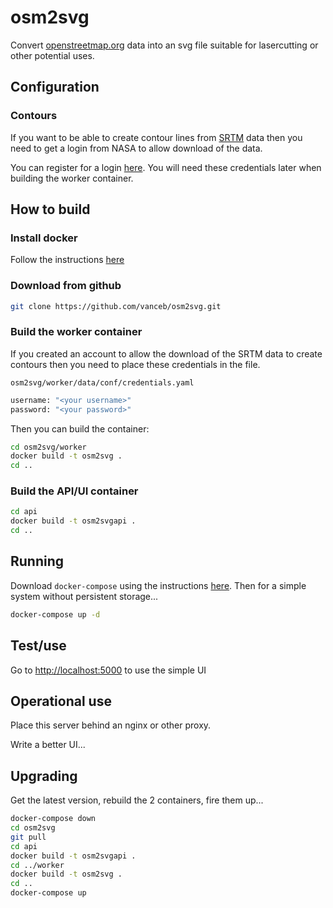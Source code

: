 # osm2svg

Convert [openstreetmap.org](https://openstreetmap.org) data into an svg file suitable for lasercutting or other potential uses.

## Configuration

### Contours

If you want to be able to create contour lines from [SRTM](https://www.usgs.gov/centers/eros/science/usgs-eros-archive-digital-elevation-shuttle-radar-topography-mission-srtm-1-arc?qt-science_center_objects=0#qt-science_center_objects) data then you need to get a login from NASA to allow download of the data.

You can register for a login [here](https://urs.earthdata.nasa.gov/users).  You will need these credentials later when building the worker container.

## How to build

### Install docker

Follow the instructions [here](https://docs.docker.com/engine/install/)

### Download from github

~~~sh
git clone https://github.com/vanceb/osm2svg.git
~~~

### Build the worker container

If you created an account to allow the download of the SRTM data to create contours then you need to place these credentials in the file.

`osm2svg/worker/data/conf/credentials.yaml`

~~~sh
username: "<your username>"
password: "<your password>"
~~~

Then you can build the container:

~~~sh
cd osm2svg/worker
docker build -t osm2svg .
cd ..
~~~

### Build the API/UI container

~~~sh
cd api
docker build -t osm2svgapi .
cd ..
~~~

## Running

Download `docker-compose` using the instructions [here](https://docs.docker.com/compose/install/).  Then for a simple system without persistent storage...

~~~sh
docker-compose up -d
~~~

## Test/use

Go to [http://localhost:5000](http://localhost:5000) to use the simple UI

## Operational use

Place this server behind an nginx or other proxy.

Write a better UI...

## Upgrading

Get the latest version, rebuild the 2 containers, fire them up...

~~~sh
docker-compose down
cd osm2svg
git pull
cd api
docker build -t osm2svgapi .
cd ../worker
docker build -t osm2svg .
cd ..
docker-compose up
~~~
